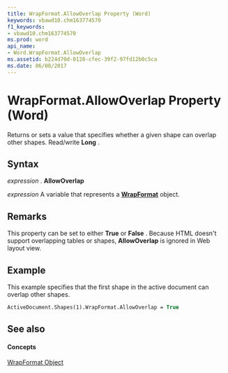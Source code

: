 ```yaml
---
title: WrapFormat.AllowOverlap Property (Word)
keywords: vbawd10.chm163774570
f1_keywords:
- vbawd10.chm163774570
ms.prod: word
api_name:
- Word.WrapFormat.AllowOverlap
ms.assetid: b224d70d-0128-cfec-39f2-97fd12b0c5ca
ms.date: 06/08/2017
---
```



# WrapFormat.AllowOverlap Property (Word)

Returns or sets a value that specifies whether a given shape can overlap other shapes. Read/write  **Long** .


## Syntax

 _expression_ . **AllowOverlap**

 _expression_ A variable that represents a **[WrapFormat](Word.WrapFormat.md)** object.


## Remarks

This property can be set to either  **True** or **False** . Because HTML doesn't support overlapping tables or shapes, **AllowOverlap** is ignored in Web layout view.


## Example

This example specifies that the first shape in the active document can overlap other shapes.


```vb
ActiveDocument.Shapes(1).WrapFormat.AllowOverlap = True
```


## See also


#### Concepts


[WrapFormat Object](Word.WrapFormat.md)

